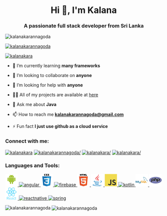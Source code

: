 <h1 align="center">Hi 👋, I'm Kalana</h1>
<h3 align="center">A passionate full stack developer from Sri Lanka</h3>
 
<p align="left"> <img src="https://komarev.com/ghpvc/?username=kalanakarannagoda&label=Profile%20views&color=0e75b6&style=flat" alt="kalanakarannagoda" /> </p>

<p align="left"> <a href="https://github.com/ryo-ma/github-profile-trophy"><img src="https://github-profile-trophy.vercel.app/?username=kalanakarannagoda" alt="kalanakarannagoda" /></a> </p>

<p align="left"> <a href="https://twitter.com/kalanakara" target="blank"><img src="https://img.shields.io/twitter/follow/kalanakara?logo=twitter&style=for-the-badge" alt="kalanakara" /></a> </p>

- 🌱 I’m currently learning **many frameworks**

- 👯 I’m looking to collaborate on **anyone**

- 🤝 I’m looking for help with **anyone**

- 👨‍💻 All of my projects are available at [here](here)

- 💬 Ask me about **Java**

- 📫 How to reach me **kalanakarannagoda@gmail.com**

- ⚡ Fun fact **I just use github as a cloud service**

<h3 align="left">Connect with me:</h3>
<p align="left">
<a href="https://twitter.com/kalanakara" target="blank"><img align="center" src="https://raw.githubusercontent.com/rahuldkjain/github-profile-readme-generator/master/src/images/icons/Social/twitter.svg" alt="kalanakara" height="30" width="40" /></a>
<a href="https://linkedin.com/in/kalanakarannagoda/" target="blank"><img align="center" src="https://raw.githubusercontent.com/rahuldkjain/github-profile-readme-generator/master/src/images/icons/Social/linked-in-alt.svg" alt="kalanakarannagoda/" height="30" width="40" /></a>
<a href="https://fb.com/kalanakara/" target="blank"><img align="center" src="https://raw.githubusercontent.com/rahuldkjain/github-profile-readme-generator/master/src/images/icons/Social/facebook.svg" alt="kalanakara/" height="30" width="40" /></a>
<a href="https://instagram.com/kalanakara/" target="blank"><img align="center" src="https://raw.githubusercontent.com/rahuldkjain/github-profile-readme-generator/master/src/images/icons/Social/instagram.svg" alt="kalanakara/" height="30" width="40" /></a>
</p>

<h3 align="left">Languages and Tools:</h3>
<p align="left"> <a href="https://developer.android.com" target="_blank" rel="noreferrer"> <img src="https://raw.githubusercontent.com/devicons/devicon/master/icons/android/android-original-wordmark.svg" alt="android" width="40" height="40"/> </a> <a href="https://angular.io" target="_blank" rel="noreferrer"> <img src="https://angular.io/assets/images/logos/angular/angular.svg" alt="angular" width="40" height="40"/> </a> <a href="https://www.w3schools.com/css/" target="_blank" rel="noreferrer"> <img src="https://raw.githubusercontent.com/devicons/devicon/master/icons/css3/css3-original-wordmark.svg" alt="css3" width="40" height="40"/> </a> <a href="https://firebase.google.com/" target="_blank" rel="noreferrer"> <img src="https://www.vectorlogo.zone/logos/firebase/firebase-icon.svg" alt="firebase" width="40" height="40"/> </a> <a href="https://www.w3.org/html/" target="_blank" rel="noreferrer"> <img src="https://raw.githubusercontent.com/devicons/devicon/master/icons/html5/html5-original-wordmark.svg" alt="html5" width="40" height="40"/> </a> <a href="https://www.java.com" target="_blank" rel="noreferrer"> <img src="https://raw.githubusercontent.com/devicons/devicon/master/icons/java/java-original.svg" alt="java" width="40" height="40"/> </a> <a href="https://developer.mozilla.org/en-US/docs/Web/JavaScript" target="_blank" rel="noreferrer"> <img src="https://raw.githubusercontent.com/devicons/devicon/master/icons/javascript/javascript-original.svg" alt="javascript" width="40" height="40"/> </a> <a href="https://kotlinlang.org" target="_blank" rel="noreferrer"> <img src="https://www.vectorlogo.zone/logos/kotlinlang/kotlinlang-icon.svg" alt="kotlin" width="40" height="40"/> </a> <a href="https://www.mysql.com/" target="_blank" rel="noreferrer"> <img src="https://raw.githubusercontent.com/devicons/devicon/master/icons/mysql/mysql-original-wordmark.svg" alt="mysql" width="40" height="40"/> </a> <a href="https://www.php.net" target="_blank" rel="noreferrer"> <img src="https://raw.githubusercontent.com/devicons/devicon/master/icons/php/php-original.svg" alt="php" width="40" height="40"/> </a> <a href="https://reactjs.org/" target="_blank" rel="noreferrer"> <img src="https://raw.githubusercontent.com/devicons/devicon/master/icons/react/react-original-wordmark.svg" alt="react" width="40" height="40"/> </a> <a href="https://reactnative.dev/" target="_blank" rel="noreferrer"> <img src="https://reactnative.dev/img/header_logo.svg" alt="reactnative" width="40" height="40"/> </a> <a href="https://spring.io/" target="_blank" rel="noreferrer"> <img src="https://www.vectorlogo.zone/logos/springio/springio-icon.svg" alt="spring" width="40" height="40"/> </a> </p>

<p><img align="left" src="https://github-readme-stats.vercel.app/api/top-langs?username=kalanakarannagoda&show_icons=true&locale=en&layout=compact" alt="kalanakarannagoda" /></p>

<p>&nbsp;<img align="center" src="https://github-readme-stats.vercel.app/api?username=kalanakarannagoda&show_icons=true&locale=en" alt="kalanakarannagoda" /></p>
